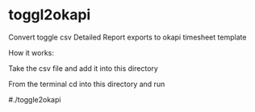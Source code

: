 # toggl2okapi
Convert toggle csv Detailed Report exports to okapi timesheet template

How it works:

Take the csv file and add it into this directory 

From the terminal cd into this directory and run

\#./toggle2okapi

